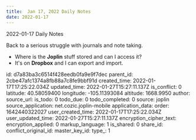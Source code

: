 ```yaml
---
title:  Jan 17, 2022 Daily Notes
date: 2022-01-17
---
```

2022-01-17 Daily Notes

Back to a serious struggle with journals and note taking. 
* Where is the **Joplin** stuff stored and can I access it? 
* It's on **Dropbox** and I can export and import.

id: d7a83ba3c6514f428eedb0fa9e9f7dec
parent_id: 2cbe47afc1374a8fb88a7c8fe9bbf91d
created_time: 2022-01-17T17:25:22.034Z
updated_time: 2022-01-27T15:27:11.137Z
is_conflict: 0
latitude: 40.58059400
longitude: -105.11393084
altitude: 1668.9950
author: 
source_url: 
is_todo: 0
todo_due: 0
todo_completed: 0
source: joplin
source_application: net.cozic.joplin-mobile
application_data: 
order: 1642440322027
user_created_time: 2022-01-17T17:25:22.034Z
user_updated_time: 2022-01-27T15:27:11.137Z
encryption_cipher_text: 
encryption_applied: 0
markup_language: 1
is_shared: 0
share_id: 
conflict_original_id: 
master_key_id: 
type_: 1
